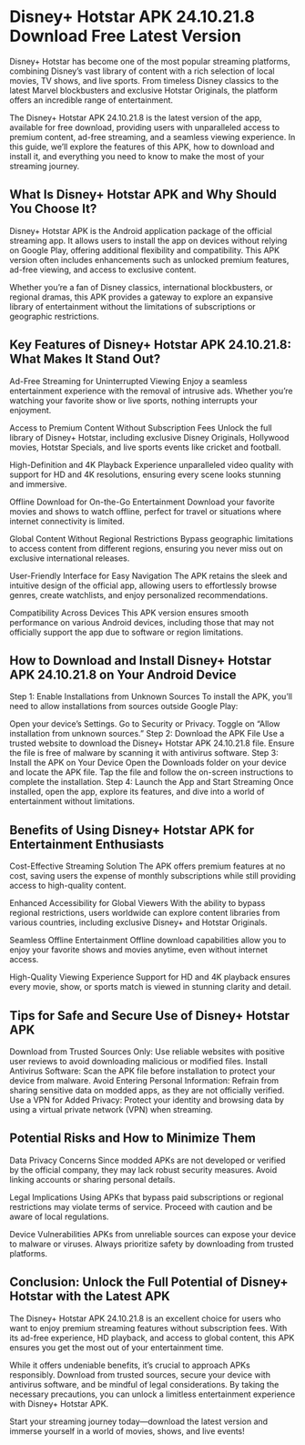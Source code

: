# Disney+ Hotstar APK 24.10.21.8 Download Free Latest Version
Disney+ Hotstar has become one of the most popular streaming platforms, combining Disney’s vast library of content with a rich selection of local movies, TV shows, and live sports. From timeless Disney classics to the latest Marvel blockbusters and exclusive Hotstar Originals, the platform offers an incredible range of entertainment.

The Disney+ Hotstar APK 24.10.21.8 is the latest version of the app, available for free download, providing users with unparalleled access to premium content, ad-free streaming, and a seamless viewing experience. In this guide, we’ll explore the features of this APK, how to download and install it, and everything you need to know to make the most of your streaming journey.

## What Is Disney+ Hotstar APK and Why Should You Choose It?
Disney+ Hotstar APK is the Android application package of the official streaming app. It allows users to install the app on devices without relying on Google Play, offering additional flexibility and compatibility. This APK version often includes enhancements such as unlocked premium features, ad-free viewing, and access to exclusive content.

Whether you’re a fan of Disney classics, international blockbusters, or regional dramas, this APK provides a gateway to explore an expansive library of entertainment without the limitations of subscriptions or geographic restrictions.

## Key Features of Disney+ Hotstar APK 24.10.21.8: What Makes It Stand Out?
Ad-Free Streaming for Uninterrupted Viewing
Enjoy a seamless entertainment experience with the removal of intrusive ads. Whether you’re watching your favorite show or live sports, nothing interrupts your enjoyment.

Access to Premium Content Without Subscription Fees
Unlock the full library of Disney+ Hotstar, including exclusive Disney Originals, Hollywood movies, Hotstar Specials, and live sports events like cricket and football.

High-Definition and 4K Playback
Experience unparalleled video quality with support for HD and 4K resolutions, ensuring every scene looks stunning and immersive.

Offline Download for On-the-Go Entertainment
Download your favorite movies and shows to watch offline, perfect for travel or situations where internet connectivity is limited.

Global Content Without Regional Restrictions
Bypass geographic limitations to access content from different regions, ensuring you never miss out on exclusive international releases.

User-Friendly Interface for Easy Navigation
The APK retains the sleek and intuitive design of the official app, allowing users to effortlessly browse genres, create watchlists, and enjoy personalized recommendations.

Compatibility Across Devices
This APK version ensures smooth performance on various Android devices, including those that may not officially support the app due to software or region limitations.

## How to Download and Install Disney+ Hotstar APK 24.10.21.8 on Your Android Device
Step 1: Enable Installations from Unknown Sources
To install the APK, you’ll need to allow installations from sources outside Google Play:

Open your device’s Settings.
Go to Security or Privacy.
Toggle on “Allow installation from unknown sources.”
Step 2: Download the APK File
Use a trusted website to download the Disney+ Hotstar APK 24.10.21.8 file.
Ensure the file is free of malware by scanning it with antivirus software.
Step 3: Install the APK on Your Device
Open the Downloads folder on your device and locate the APK file.
Tap the file and follow the on-screen instructions to complete the installation.
Step 4: Launch the App and Start Streaming
Once installed, open the app, explore its features, and dive into a world of entertainment without limitations.

## Benefits of Using Disney+ Hotstar APK for Entertainment Enthusiasts
Cost-Effective Streaming Solution
The APK offers premium features at no cost, saving users the expense of monthly subscriptions while still providing access to high-quality content.

Enhanced Accessibility for Global Viewers
With the ability to bypass regional restrictions, users worldwide can explore content libraries from various countries, including exclusive Disney+ and Hotstar Originals.

Seamless Offline Entertainment
Offline download capabilities allow you to enjoy your favorite shows and movies anytime, even without internet access.

High-Quality Viewing Experience
Support for HD and 4K playback ensures every movie, show, or sports match is viewed in stunning clarity and detail.

## Tips for Safe and Secure Use of Disney+ Hotstar APK
Download from Trusted Sources Only: Use reliable websites with positive user reviews to avoid downloading malicious or modified files.
Install Antivirus Software: Scan the APK file before installation to protect your device from malware.
Avoid Entering Personal Information: Refrain from sharing sensitive data on modded apps, as they are not officially verified.
Use a VPN for Added Privacy: Protect your identity and browsing data by using a virtual private network (VPN) when streaming.
## Potential Risks and How to Minimize Them
Data Privacy Concerns
Since modded APKs are not developed or verified by the official company, they may lack robust security measures. Avoid linking accounts or sharing personal details.

Legal Implications
Using APKs that bypass paid subscriptions or regional restrictions may violate terms of service. Proceed with caution and be aware of local regulations.

Device Vulnerabilities
APKs from unreliable sources can expose your device to malware or viruses. Always prioritize safety by downloading from trusted platforms.

## Conclusion: Unlock the Full Potential of Disney+ Hotstar with the Latest APK
The Disney+ Hotstar APK 24.10.21.8 is an excellent choice for users who want to enjoy premium streaming features without subscription fees. With its ad-free experience, HD playback, and access to global content, this APK ensures you get the most out of your entertainment time.

While it offers undeniable benefits, it’s crucial to approach APKs responsibly. Download from trusted sources, secure your device with antivirus software, and be mindful of legal considerations. By taking the necessary precautions, you can unlock a limitless entertainment experience with Disney+ Hotstar APK.

Start your streaming journey today—download the latest version and immerse yourself in a world of movies, shows, and live events!
